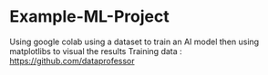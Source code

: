 # Example-ML-Project
Using google colab using a dataset to train an AI model then using matplotlibs to visual the results 
Training data : https://github.com/dataprofessor



